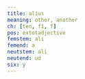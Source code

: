```yaml
---
title: alius
meaning: other, another
ch: [ten, f1, f]
pos: extotadjective
femstem: ali
femend: a
neutstem: ali
neutend: ud
six: y
---
```

